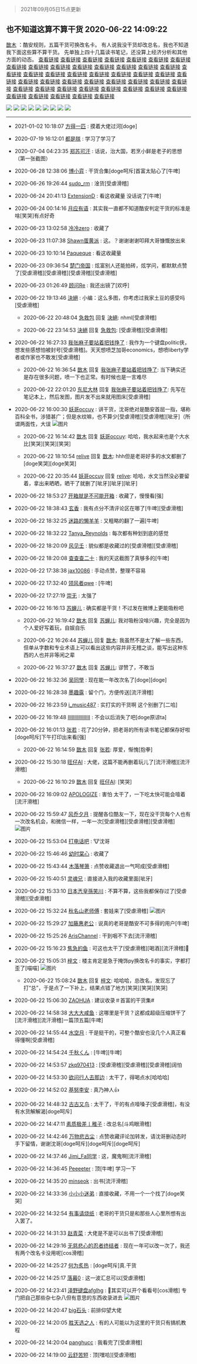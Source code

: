 > 2021年09月05日15点更新
<link rel="stylesheet" href="https://cdn.jsdelivr.net/gh/taotie6/sampleJSON@main/css/photo_show.css">


 ## 也不知道这算不算干货 2020-06-22 14:09:22

 [㪚木](https://www.coolapk.com/feed/19733215?shareKey=YmFkNjE5NWI4OTJmNjEzMTc1NjI~) ：酷安规则，五篇干货可换改名卡。
有人说我没干货却改总名，我也不知道我下面这些算不算干货。
先单独上四十几篇读书笔记，还没算上经济分析和其他方面的动态。<!--break-->
<a class="feed-link-url" href="https://www.coolapk.com/feed/8472871?shareKey=OGZkOTJhYjQ3MDUyNWVmMDQxNTM~&amp;shareUid=1081091&amp;shareFrom=com.coolapk.market_10.3.1" title="https://www.coolapk.com/feed/8472871?shareKey=OGZkOTJhYjQ3MDUyNWVmMDQxNTM~&amp;shareUid=1081091&amp;shareFrom=com.coolapk.market_10.3.1" target="_blank" rel="nofollow">查看链接</a>
<a class="feed-link-url" href="https://www.coolapk.com/feed/8696565?shareKey=ODgxYjhiZGYyNGEwNWVmMDQxYjE~&amp;shareUid=1081091&amp;shareFrom=com.coolapk.market_10.3.1" title="https://www.coolapk.com/feed/8696565?shareKey=ODgxYjhiZGYyNGEwNWVmMDQxYjE~&amp;shareUid=1081091&amp;shareFrom=com.coolapk.market_10.3.1" target="_blank" rel="nofollow">查看链接</a>
<a class="feed-link-url" href="https://www.coolapk.com/feed/8736449?shareKey=YzRhOTIzNWQ5NzllNWVmMDQxYmQ~&amp;shareUid=1081091&amp;shareFrom=com.coolapk.market_10.3.1" title="https://www.coolapk.com/feed/8736449?shareKey=YzRhOTIzNWQ5NzllNWVmMDQxYmQ~&amp;shareUid=1081091&amp;shareFrom=com.coolapk.market_10.3.1" target="_blank" rel="nofollow">查看链接</a>
<a class="feed-link-url" href="https://www.coolapk.com/feed/8794185?shareKey=ZTdkZDAwY2FiMGYxNWVmMDQxYzk~&amp;shareUid=1081091&amp;shareFrom=com.coolapk.market_10.3.1" title="https://www.coolapk.com/feed/8794185?shareKey=ZTdkZDAwY2FiMGYxNWVmMDQxYzk~&amp;shareUid=1081091&amp;shareFrom=com.coolapk.market_10.3.1" target="_blank" rel="nofollow">查看链接</a>
<a class="feed-link-url" href="https://www.coolapk.com/feed/8830784?shareKey=NTgxOWU3OTkwNDliNWVmMDQxZDQ~&amp;shareUid=1081091&amp;shareFrom=com.coolapk.market_10.3.1" title="https://www.coolapk.com/feed/8830784?shareKey=NTgxOWU3OTkwNDliNWVmMDQxZDQ~&amp;shareUid=1081091&amp;shareFrom=com.coolapk.market_10.3.1" target="_blank" rel="nofollow">查看链接</a>
<a class="feed-link-url" href="https://www.coolapk.com/feed/8951703?shareKey=NWVhYzAyNWJlZDBlNWVmMDQxZTM~&amp;shareUid=1081091&amp;shareFrom=com.coolapk.market_10.3.1" title="https://www.coolapk.com/feed/8951703?shareKey=NWVhYzAyNWJlZDBlNWVmMDQxZTM~&amp;shareUid=1081091&amp;shareFrom=com.coolapk.market_10.3.1" target="_blank" rel="nofollow">查看链接</a>
<a class="feed-link-url" href="https://www.coolapk.com/feed/9427884?shareKey=NGNmMzRkMjg0MTcxNWVmMDQyMGI~&amp;shareUid=1081091&amp;shareFrom=com.coolapk.market_10.3.1" title="https://www.coolapk.com/feed/9427884?shareKey=NGNmMzRkMjg0MTcxNWVmMDQyMGI~&amp;shareUid=1081091&amp;shareFrom=com.coolapk.market_10.3.1" target="_blank" rel="nofollow">查看链接</a>
<a class="feed-link-url" href="https://www.coolapk.com/feed/9541426?shareKey=OTgyY2M1ZTI2YTBjNWVmMDQyMWM~&amp;shareUid=1081091&amp;shareFrom=com.coolapk.market_10.3.1" title="https://www.coolapk.com/feed/9541426?shareKey=OTgyY2M1ZTI2YTBjNWVmMDQyMWM~&amp;shareUid=1081091&amp;shareFrom=com.coolapk.market_10.3.1" target="_blank" rel="nofollow">查看链接</a>
<a class="feed-link-url" href="https://www.coolapk.com/feed/9943630?shareKey=MzQzYjU0ZDBjY2UyNWVmMDQyNDA~&amp;shareUid=1081091&amp;shareFrom=com.coolapk.market_10.3.1" title="https://www.coolapk.com/feed/9943630?shareKey=MzQzYjU0ZDBjY2UyNWVmMDQyNDA~&amp;shareUid=1081091&amp;shareFrom=com.coolapk.market_10.3.1" target="_blank" rel="nofollow">查看链接</a>
<a class="feed-link-url" href="https://www.coolapk.com/feed/10019206?shareKey=MDhlOTJhMTY5NDVlNWVmMDQyNTA~&amp;shareUid=1081091&amp;shareFrom=com.coolapk.market_10.3.1" title="https://www.coolapk.com/feed/10019206?shareKey=MDhlOTJhMTY5NDVlNWVmMDQyNTA~&amp;shareUid=1081091&amp;shareFrom=com.coolapk.market_10.3.1" target="_blank" rel="nofollow">查看链接</a>
<a class="feed-link-url" href="https://www.coolapk.com/feed/10032148?shareKey=ZWUyZGYzNDI2YmEzNWVmMDQyNTk~&amp;shareUid=1081091&amp;shareFrom=com.coolapk.market_10.3.1" title="https://www.coolapk.com/feed/10032148?shareKey=ZWUyZGYzNDI2YmEzNWVmMDQyNTk~&amp;shareUid=1081091&amp;shareFrom=com.coolapk.market_10.3.1" target="_blank" rel="nofollow">查看链接</a>
<a class="feed-link-url" href="https://www.coolapk.com/feed/10040075?shareKey=MTkyNDRkY2U0M2IzNWVmMDQyNjI~&amp;shareUid=1081091&amp;shareFrom=com.coolapk.market_10.3.1" title="https://www.coolapk.com/feed/10040075?shareKey=MTkyNDRkY2U0M2IzNWVmMDQyNjI~&amp;shareUid=1081091&amp;shareFrom=com.coolapk.market_10.3.1" target="_blank" rel="nofollow">查看链接</a>
<a class="feed-link-url" href="https://www.coolapk.com/feed/10579767?shareKey=YTI4ZDc2MmJjMDFlNWVmMDQyOGI~&amp;shareUid=1081091&amp;shareFrom=com.coolapk.market_10.3.1" title="https://www.coolapk.com/feed/10579767?shareKey=YTI4ZDc2MmJjMDFlNWVmMDQyOGI~&amp;shareUid=1081091&amp;shareFrom=com.coolapk.market_10.3.1" target="_blank" rel="nofollow">查看链接</a>
<a class="feed-link-url" href="https://www.coolapk.com/feed/10606641?shareKey=YzcxOGNlZDZhYzVmNWVmMDQyYTc~&amp;shareUid=1081091&amp;shareFrom=com.coolapk.market_10.3.1" title="https://www.coolapk.com/feed/10606641?shareKey=YzcxOGNlZDZhYzVmNWVmMDQyYTc~&amp;shareUid=1081091&amp;shareFrom=com.coolapk.market_10.3.1" target="_blank" rel="nofollow">查看链接</a>
<a class="feed-link-url" href="https://www.coolapk.com/feed/10955924?shareKey=ZjZjZDI4M2VlZjQyNWVmMDQyYzU~&amp;shareUid=1081091&amp;shareFrom=com.coolapk.market_10.3.1https://www.coolapk.com/feed/11063706?shareKey=NzgwMjQyYTNhNDliNWVmMDQyZDY~&amp;shareUid=1081091&amp;shareFrom=com.coolapk.market_10.3.1" title="https://www.coolapk.com/feed/10955924?shareKey=ZjZjZDI4M2VlZjQyNWVmMDQyYzU~&amp;shareUid=1081091&amp;shareFrom=com.coolapk.market_10.3.1https://www.coolapk.com/feed/11063706?shareKey=NzgwMjQyYTNhNDliNWVmMDQyZDY~&amp;shareUid=1081091&amp;shareFrom=com.coolapk.market_10.3.1" target="_blank" rel="nofollow">查看链接</a>
<a class="feed-link-url" href="https://www.coolapk.com/feed/11105160?shareKey=MjA0NjdkNGEzOWU1NWVmMDQyZTc~&amp;shareUid=1081091&amp;shareFrom=com.coolapk.market_10.3.1" title="https://www.coolapk.com/feed/11105160?shareKey=MjA0NjdkNGEzOWU1NWVmMDQyZTc~&amp;shareUid=1081091&amp;shareFrom=com.coolapk.market_10.3.1" target="_blank" rel="nofollow">查看链接</a>
<a class="feed-link-url" href="https://www.coolapk.com/feed/11137476?shareKey=NzgwNmEyY2M2MTI3NWVmMDQyZjA~&amp;shareUid=1081091&amp;shareFrom=com.coolapk.market_10.3.1" title="https://www.coolapk.com/feed/11137476?shareKey=NzgwNmEyY2M2MTI3NWVmMDQyZjA~&amp;shareUid=1081091&amp;shareFrom=com.coolapk.market_10.3.1" target="_blank" rel="nofollow">查看链接</a>
<a class="feed-link-url" href="https://www.coolapk.com/feed/11203499?shareKey=ODQ1MjNjMWJhMWQ2NWVmMDQzMDA~&amp;shareUid=1081091&amp;shareFrom=com.coolapk.market_10.3.1" title="https://www.coolapk.com/feed/11203499?shareKey=ODQ1MjNjMWJhMWQ2NWVmMDQzMDA~&amp;shareUid=1081091&amp;shareFrom=com.coolapk.market_10.3.1" target="_blank" rel="nofollow">查看链接</a>
<a class="feed-link-url" href="https://www.coolapk.com/feed/11322323?shareKey=MDhhYmQ1NmZhZGE2NWVmMDQzMTI~&amp;shareUid=1081091&amp;shareFrom=com.coolapk.market_10.3.1" title="https://www.coolapk.com/feed/11322323?shareKey=MDhhYmQ1NmZhZGE2NWVmMDQzMTI~&amp;shareUid=1081091&amp;shareFrom=com.coolapk.market_10.3.1" target="_blank" rel="nofollow">查看链接</a>
<a class="feed-link-url" href="https://www.coolapk.com/feed/11532100?shareKey=ZGZjYWJlNTY3ZDc0NWVmMDQzMzk~&amp;shareUid=1081091&amp;shareFrom=com.coolapk.market_10.3.1" title="https://www.coolapk.com/feed/11532100?shareKey=ZGZjYWJlNTY3ZDc0NWVmMDQzMzk~&amp;shareUid=1081091&amp;shareFrom=com.coolapk.market_10.3.1" target="_blank" rel="nofollow">查看链接</a>
<a class="feed-link-url" href="https://www.coolapk.com/feed/11460733?shareKey=ZWM3NzYwZjZjNWQ2NWVmMDQzMjE~&amp;shareUid=1081091&amp;shareFrom=com.coolapk.market_10.3.1" title="https://www.coolapk.com/feed/11460733?shareKey=ZWM3NzYwZjZjNWQ2NWVmMDQzMjE~&amp;shareUid=1081091&amp;shareFrom=com.coolapk.market_10.3.1" target="_blank" rel="nofollow">查看链接</a>
<a class="feed-link-url" href="https://www.coolapk.com/feed/11769486?shareKey=NTUwNGRkNWRjNzc2NWVmMDQzNGU~&amp;shareUid=1081091&amp;shareFrom=com.coolapk.market_10.3.1" title="https://www.coolapk.com/feed/11769486?shareKey=NTUwNGRkNWRjNzc2NWVmMDQzNGU~&amp;shareUid=1081091&amp;shareFrom=com.coolapk.market_10.3.1" target="_blank" rel="nofollow">查看链接</a>
<a class="feed-link-url" href="https://www.coolapk.com/feed/11719948?shareKey=Y2M2NWQ5YTA4MTJjNWVmMDQzNDQ~&amp;shareUid=1081091&amp;shareFrom=com.coolapk.market_10.3.1" title="https://www.coolapk.com/feed/11719948?shareKey=Y2M2NWQ5YTA4MTJjNWVmMDQzNDQ~&amp;shareUid=1081091&amp;shareFrom=com.coolapk.market_10.3.1" target="_blank" rel="nofollow">查看链接</a>
<a class="feed-link-url" href="https://www.coolapk.com/feed/13194924?shareKey=NmEwNzljYjU1N2Q1NWVmMDQzYjA~&amp;shareUid=1081091&amp;shareFrom=com.coolapk.market_10.3.1" title="https://www.coolapk.com/feed/13194924?shareKey=NmEwNzljYjU1N2Q1NWVmMDQzYjA~&amp;shareUid=1081091&amp;shareFrom=com.coolapk.market_10.3.1" target="_blank" rel="nofollow">查看链接</a>
<a class="feed-link-url" href="https://www.coolapk.com/feed/12035396?shareKey=NmJhNDZjMWRmZTNjNWVmMDQzNjM~&amp;shareUid=1081091&amp;shareFrom=com.coolapk.market_10.3.1" title="https://www.coolapk.com/feed/12035396?shareKey=NmJhNDZjMWRmZTNjNWVmMDQzNjM~&amp;shareUid=1081091&amp;shareFrom=com.coolapk.market_10.3.1" target="_blank" rel="nofollow">查看链接</a>
<a class="feed-link-url" href="https://www.coolapk.com/feed/13591191?shareKey=MjZkOGIyZTFkODZiNWVmMDQzZGI~&amp;shareUid=1081091&amp;shareFrom=com.coolapk.market_10.3.1" title="https://www.coolapk.com/feed/13591191?shareKey=MjZkOGIyZTFkODZiNWVmMDQzZGI~&amp;shareUid=1081091&amp;shareFrom=com.coolapk.market_10.3.1" target="_blank" rel="nofollow">查看链接</a>
<a class="feed-link-url" href="https://www.coolapk.com/feed/12747086?shareKey=OTdlMjU4MGM5ZmE2NWVmMDQzODU~&amp;shareUid=1081091&amp;shareFrom=com.coolapk.market_10.3.1" title="https://www.coolapk.com/feed/12747086?shareKey=OTdlMjU4MGM5ZmE2NWVmMDQzODU~&amp;shareUid=1081091&amp;shareFrom=com.coolapk.market_10.3.1" target="_blank" rel="nofollow">查看链接</a>
<a class="feed-link-url" href="https://www.coolapk.com/feed/14047284?shareKey=NWE1YzU2ZWQ4OGFmNWVmMDQ0MWU~&amp;shareUid=1081091&amp;shareFrom=com.coolapk.market_10.3.1" title="https://www.coolapk.com/feed/14047284?shareKey=NWE1YzU2ZWQ4OGFmNWVmMDQ0MWU~&amp;shareUid=1081091&amp;shareFrom=com.coolapk.market_10.3.1" target="_blank" rel="nofollow">查看链接</a>
<a class="feed-link-url" href="https://www.coolapk.com/feed/13307288?shareKey=M2I3OWY1MWEzNGU0NWVmMDQzY2Y~&amp;shareUid=1081091&amp;shareFrom=com.coolapk.market_10.3.1" title="https://www.coolapk.com/feed/13307288?shareKey=M2I3OWY1MWEzNGU0NWVmMDQzY2Y~&amp;shareUid=1081091&amp;shareFrom=com.coolapk.market_10.3.1" target="_blank" rel="nofollow">查看链接</a>
<a class="feed-link-url" href="https://www.coolapk.com/feed/14375443?shareKey=MmRiYWNjYzZjZDM2NWVmMDQ0MmY~&amp;shareUid=1081091&amp;shareFrom=com.coolapk.market_10.3.1" title="https://www.coolapk.com/feed/14375443?shareKey=MmRiYWNjYzZjZDM2NWVmMDQ0MmY~&amp;shareUid=1081091&amp;shareFrom=com.coolapk.market_10.3.1" target="_blank" rel="nofollow">查看链接</a>
<a class="feed-link-url" href="https://www.coolapk.com/feed/14087554?shareKey=MDNjZTdkNTRkOGM1NWVmMDQ0MjQ~&amp;shareUid=1081091&amp;shareFrom=com.coolapk.market_10.3.1" title="https://www.coolapk.com/feed/14087554?shareKey=MDNjZTdkNTRkOGM1NWVmMDQ0MjQ~&amp;shareUid=1081091&amp;shareFrom=com.coolapk.market_10.3.1" target="_blank" rel="nofollow">查看链接</a>
<a class="feed-link-url" href="https://www.coolapk.com/feed/15585676?shareKey=MzRjMWFmNWY2NDQ3NWVmMDQ0N2Q~&amp;shareUid=1081091&amp;shareFrom=com.coolapk.market_10.3.1" title="https://www.coolapk.com/feed/15585676?shareKey=MzRjMWFmNWY2NDQ3NWVmMDQ0N2Q~&amp;shareUid=1081091&amp;shareFrom=com.coolapk.market_10.3.1" target="_blank" rel="nofollow">查看链接</a>
<a class="feed-link-url" href="https://www.coolapk.com/feed/15320302?shareKey=MzdmMDNjMjVhZjQ1NWVmMDQ0NzI~&amp;shareUid=1081091&amp;shareFrom=com.coolapk.market_10.3.1" title="https://www.coolapk.com/feed/15320302?shareKey=MzdmMDNjMjVhZjQ1NWVmMDQ0NzI~&amp;shareUid=1081091&amp;shareFrom=com.coolapk.market_10.3.1" target="_blank" rel="nofollow">查看链接</a>
<a class="feed-link-url" href="https://www.coolapk.com/feed/16427731?shareKey=NjY3ZDJkMWI1NGE2NWVmMDQ0Y2Q~&amp;shareUid=1081091&amp;shareFrom=com.coolapk.market_10.3.1" title="https://www.coolapk.com/feed/16427731?shareKey=NjY3ZDJkMWI1NGE2NWVmMDQ0Y2Q~&amp;shareUid=1081091&amp;shareFrom=com.coolapk.market_10.3.1" target="_blank" rel="nofollow">查看链接</a>
<a class="feed-link-url" href="https://www.coolapk.com/feed/16204245?shareKey=ZmI5Yjc0YzVkOGIwNWVmMDQ0YmU~&amp;shareUid=1081091&amp;shareFrom=com.coolapk.market_10.3.1" title="https://www.coolapk.com/feed/16204245?shareKey=ZmI5Yjc0YzVkOGIwNWVmMDQ0YmU~&amp;shareUid=1081091&amp;shareFrom=com.coolapk.market_10.3.1" target="_blank" rel="nofollow">查看链接</a>
<a class="feed-link-url" href="https://www.coolapk.com/feed/16648364?shareKey=MTk3NDVlZDBhYzM4NWVmMDQ0ZWQ~&amp;shareUid=1081091&amp;shareFrom=com.coolapk.market_10.3.1" title="https://www.coolapk.com/feed/16648364?shareKey=MTk3NDVlZDBhYzM4NWVmMDQ0ZWQ~&amp;shareUid=1081091&amp;shareFrom=com.coolapk.market_10.3.1" target="_blank" rel="nofollow">查看链接</a>
<a class="feed-link-url" href="https://www.coolapk.com/feed/16433297?shareKey=MTUzMWNhNWE1ZDE4NWVmMDQ0ZDU~&amp;shareUid=1081091&amp;shareFrom=com.coolapk.market_10.3.1" title="https://www.coolapk.com/feed/16433297?shareKey=MTUzMWNhNWE1ZDE4NWVmMDQ0ZDU~&amp;shareUid=1081091&amp;shareFrom=com.coolapk.market_10.3.1" target="_blank" rel="nofollow">查看链接</a>
<a class="feed-link-url" href="https://www.coolapk.com/feed/17207355?shareKey=YjY1OTM1YTQ0YjgxNWVmMDQ1MWI~&amp;shareUid=1081091&amp;shareFrom=com.coolapk.market_10.3.1" title="https://www.coolapk.com/feed/17207355?shareKey=YjY1OTM1YTQ0YjgxNWVmMDQ1MWI~&amp;shareUid=1081091&amp;shareFrom=com.coolapk.market_10.3.1" target="_blank" rel="nofollow">查看链接</a>
<a class="feed-link-url" href="https://www.coolapk.com/feed/16585991?shareKey=NjlhMDU0NDc5OWYxNWVmMDQ0ZTU~&amp;shareUid=1081091&amp;shareFrom=com.coolapk.market_10.3.1" title="https://www.coolapk.com/feed/16585991?shareKey=NjlhMDU0NDc5OWYxNWVmMDQ0ZTU~&amp;shareUid=1081091&amp;shareFrom=com.coolapk.market_10.3.1" target="_blank" rel="nofollow">查看链接</a>
<a class="feed-link-url" href="https://www.coolapk.com/feed/17720117?shareKey=NTQ2MDc1NWQzZDNhNWVmMDQ1NjI~&amp;shareUid=1081091&amp;shareFrom=com.coolapk.market_10.3.1" title="https://www.coolapk.com/feed/17720117?shareKey=NTQ2MDc1NWQzZDNhNWVmMDQ1NjI~&amp;shareUid=1081091&amp;shareFrom=com.coolapk.market_10.3.1" target="_blank" rel="nofollow">查看链接</a>
<a class="feed-link-url" href="https://www.coolapk.com/feed/16767522?shareKey=MWQ3YjVhOWUxOWVmNWVmMDQ0ZmE~&amp;shareUid=1081091&amp;shareFrom=com.coolapk.market_10.3.1" title="https://www.coolapk.com/feed/16767522?shareKey=MWQ3YjVhOWUxOWVmNWVmMDQ0ZmE~&amp;shareUid=1081091&amp;shareFrom=com.coolapk.market_10.3.1" target="_blank" rel="nofollow">查看链接</a>
<a class="feed-link-url" href="https://www.coolapk.com/feed/17936134?shareKey=NTUwZGI4MWEwZDdlNWVmMDQ1OGY~&amp;shareUid=1081091&amp;shareFrom=com.coolapk.market_10.3.1" title="https://www.coolapk.com/feed/17936134?shareKey=NTUwZGI4MWEwZDdlNWVmMDQ1OGY~&amp;shareUid=1081091&amp;shareFrom=com.coolapk.market_10.3.1" target="_blank" rel="nofollow">查看链接</a>
<a class="feed-link-url" href="https://www.coolapk.com/feed/18773803?shareKey=M2NjOTE4MzdjZTI3NWVmMDQ2MjE~&amp;shareUid=1081091&amp;shareFrom=com.coolapk.market_10.3.1" title="https://www.coolapk.com/feed/18773803?shareKey=M2NjOTE4MzdjZTI3NWVmMDQ2MjE~&amp;shareUid=1081091&amp;shareFrom=com.coolapk.market_10.3.1" target="_blank" rel="nofollow">查看链接</a>
<a class="feed-link-url" href="https://www.coolapk.com/feed/19182724?shareKey=Y2VjY2I5YTdhNTM3NWVmMDQ2NjU~&amp;shareUid=1081091&amp;shareFrom=com.coolapk.market_10.3.1" title="https://www.coolapk.com/feed/19182724?shareKey=Y2VjY2I5YTdhNTM3NWVmMDQ2NjU~&amp;shareUid=1081091&amp;shareFrom=com.coolapk.market_10.3.1" target="_blank" rel="nofollow">查看链接</a>
<a class="feed-link-url" href="https://www.coolapk.com/feed/19568268?shareKey=MjAwYTk4ZWEzY2NhNWVmMDQ2YjA~&amp;shareUid=1081091&amp;shareFrom=com.coolapk.market_10.3.1" title="https://www.coolapk.com/feed/19568268?shareKey=MjAwYTk4ZWEzY2NhNWVmMDQ2YjA~&amp;shareUid=1081091&amp;shareFrom=com.coolapk.market_10.3.1" target="_blank" rel="nofollow">查看链接</a> 

<div class="album">
<img class="img-item" src="https://image.coolapk.com/feed/2020/0622/14/1081091_368eb4d0_6150_0653@1080x2340.jpeg" />
<img class="img-item" src="https://image.coolapk.com/feed/2020/0622/14/1081091_3eab798c_6150_0655@1080x2340.jpeg" />
<img class="img-item" src="https://image.coolapk.com/feed/2020/0622/14/1081091_1d96b431_6150_0656@1080x2340.jpeg" />
<img class="img-item" src="https://image.coolapk.com/feed/2020/0622/14/1081091_db61640d_6150_0658@1080x2340.jpeg" />
<img class="img-item" src="https://image.coolapk.com/feed/2020/0622/14/1081091_9df156ee_6150_066@1080x2340.jpeg" />
<img class="img-item" src="https://image.coolapk.com/feed/2020/0622/14/1081091_b391ab29_6150_0662@1080x2340.jpeg" />
<img class="img-item" src="https://image.coolapk.com/feed/2020/0622/14/1081091_660eedea_6150_0664@1080x2340.jpeg" />
<img class="img-item" src="https://image.coolapk.com/feed/2020/0622/14/1081091_f0e784ca_6150_0665@1080x2340.jpeg" />
<img class="img-item" src="https://image.coolapk.com/feed/2020/0622/14/1081091_d383c74b_6150_0667@1080x2340.jpeg" />
</div>

 ------- 

- 2021-01-02 10:18:07 [方得一匹](uid=1818310) : 摸着大佬过河[doge] 

- 2020-07-19 16:12:01 [都是朕](uid=870705) : 学习了学习了 

- 2020-07-04 04:23:35 [郑苏可汗](uid=678781) : 话说，治大国，若烹小鲜是老子的思想（第一张截图） 

- 2020-06-28 12:38:06 [博小弈](uid=1808908) : 干货合集[doge呵斥]首富太贴心了[牛啤] 

- 2020-06-26 19:26:44 [sudo_rm](uid=1783543) : 淦货[受虐滑稽] 

- 2020-06-24 20:41:13 [ExtensionD](uid=1353715) : 看这收藏量 没话说了[牛啤] 

- 2020-06-24 00:14:16 [月应有语](uid=1457481) : 其实我一直都不知道酷安判定干货的标准是啥[笑哭]有点好奇 

- 2020-06-23 13:02:58 [冷冷zero](uid=1161800) : 收藏了 

- 2020-06-23 11:07:38 [Shawn蛋黄派](uid=2642278) : 这。？谢谢谢谢叩拜大哥慷慨放出来 

- 2020-06-23 10:10:14 [Paqueque](uid=685582) : 看这收藏量 

- 2020-06-23 09:36:54 [楚门帝国](uid=1551482) : 炫富别人还能拍砖，炫学问，都默默点赞了[受虐滑稽][受虐滑稽][受虐滑稽][受虐滑稽] 

- 2020-06-23 01:26:49 [顾问Re](uid=886479) : 我还出镜了[欢呼] 

- 2020-06-22 19:13:46 [決絕](uid=2288436) : 小编：这么多图，你考虑过我家土豆的感受吗[受虐滑稽] 

    - 2020-06-22 20:48:04 [急救包](uid=1324796) 回复 [決絕](uid=2288436): nhml[受虐滑稽] 

    - 2020-06-22 23:14:53 [決絕](uid=2288436) 回复 [急救包](uid=1324796): [受虐滑稽][受虐滑稽] 

- 2020-06-22 16:27:33 [我张麻子要站着把钱挣了](uid=3517371) : 我作为一个键盘politic侠，想发些感想怕被封号[受虐滑稽]。天天想喷芝加哥economics，想喷liberty学者或作家也不敢发[受虐滑稽] 

    - 2020-06-22 16:36:54 [㪚木](uid=1081091) 回复 [我张麻子要站着把钱挣了](uid=3517371): 当下确实还是存在很多问题，喷一下也正常。有时候也是一言难尽 

    - 2020-06-22 22:01:20 [东尼大林](uid=1612569) 回复 [我张麻子要站着把钱挣了](uid=3517371): 先写在笔记本上，然后发图，图片发不出来就用图床[受虐滑稽] 

- 2020-06-22 16:00:30 [妖哥occuy](uid=1388591) : 讲干货，沈哥绝对是酷安首屈一指，堪称百科全书，涉猎甚广；但是水纹嘛，也不算少[受虐滑稽][受虐滑稽][呲牙]（所谓两面性，大误 ![图片](https://image.coolapk.com/feed/2020/0622/16/1388591_2e5b5c86_2829_7437@828x1092.jpeg)

    - 2020-06-22 16:14:42 [㪚木](uid=1081091) 回复 [妖哥occuy](uid=1388591): 哈哈，我水起来也是个大水比[笑哭][笑哭][笑哭] 

    - 2020-06-22 18:10:54 [relive](uid=1401589) 回复 [㪚木](uid=1081091): hhh但是老哥好多的水文都删了[doge笑哭][doge笑哭] 

    - 2020-06-22 20:35:44 [妖哥occuy](uid=1388591) 回复 [relive](uid=1401589): 哈哈，水文当然没必要留着，拿出来晒晒，晒干了就删了[呲牙][呲牙][呲牙] 

- 2020-06-22 18:53:27 [开箱就是不可能开箱](uid=1767328) : 收藏了，慢慢看[强] 

- 2020-06-22 18:38:43 [玄香](uid=861903) : 我有点分不清评论区在哪了[牛啤][受虐滑稽] 

- 2020-06-22 18:32:25 [迷路的懒羊羊](uid=2943376) : 又粗略的翻了一遍[牛啤] 

- 2020-06-22 18:32:22 [Tanya_Reynolds](uid=1312051) : 每次都有种划到底的感觉 

- 2020-06-22 18:20:09 [风见壬](uid=1512297) : 貌似都是收藏过的[受虐滑稽][受虐滑稽] 

- 2020-06-22 18:20:08 [查查查二十](uid=3321309) : 我的天这截图了真够多的[牛啤] 

- 2020-06-22 17:38:38 [jax10086](uid=797822) : 手动点赞，整理不容易 

- 2020-06-22 17:32:40 [领风者qwe](uid=3113432) : [牛啤] 

- 2020-06-22 17:27:19 [崇无](uid=1210616) : 太强了 

- 2020-06-22 16:16:13 [苏蝉儿](uid=2398451) : 确实都是干货！不过发在微博上更能吸粉吧 

    - 2020-06-22 16:19:42 [㪚木](uid=1081091) 回复 [苏蝉儿](uid=2398451): 我对吸粉没啥兴趣，完全是因为个人爱好写着玩，自娱自乐 

    - 2020-06-22 16:26:44 [苏蝉儿](uid=2398451) 回复 [㪚木](uid=1081091): 我虽然不是太了解一些东西，但单从字数和专业术语上可以看出这些内容并非无稽之谈，能写出这种东西的人也并非等闲之辈 

    - 2020-06-22 16:37:27 [㪚木](uid=1081091) 回复 [苏蝉儿](uid=2398451): 谬赞了，不敢当 

- 2020-06-22 16:32:36 [吴同學](uid=1320218) : 现在能一年改次名了[doge][doge] 

- 2020-06-22 16:28:38 [墨趣露](uid=2452387) : 留个门，方便传送[流汗滑稽] 

- 2020-06-22 16:23:59 [i_music487](uid=739930) : 实打实的干货啊 这个别删了[二哈] 

- 2020-06-22 16:19:48 [IIlIIllIlIIllIlII](uid=1286315) : 不会以后消失了吧[doge原谅ta] 

- 2020-06-22 16:01:13 [张若](uid=996034) : 花了20分钟，把老哥的所有读书笔记都保存好啦[doge呵斥]下午打印出来看[强] 

    - 2020-06-22 16:14:59 [㪚木](uid=1081091) 回复 [张若](uid=996034): 厚爱，惭愧[抱拳] 

- 2020-06-22 15:30:18 [旺仔AI](uid=1316908) : 大佬，这篇不能再删着玩儿了[流汗滑稽][流汗滑稽] 

    - 2020-06-22 16:10:29 [㪚木](uid=1081091) 回复 [旺仔AI](uid=1316908): [笑哭] 

- 2020-06-22 16:09:02 [APOLOGlZE](uid=1818705) : 害怕 太干了，一下吃太快可能会噎着[流汗滑稽] 

- 2020-06-22 15:59:47 [风乔夕月](uid=2725527) : 提醒各位酷友一下，现在没干货每个人也有一次改名机会，和微信一样，一年一次[受虐滑稽][受虐滑稽][受虐滑稽] ![图片](https://image.coolapk.com/feed/2020/0622/15/2725527_4cfccaab_2784_6973@1675x1675.gif)

- 2020-06-22 15:53:04 [打电话吧](uid=1906112) : 🐮沈哥 

- 2020-06-22 15:46:46 [幼时棠心](uid=1017379) : 收藏了 

- 2020-06-22 15:43:44 [木落琴箫](uid=2141930) : 点赞收藏退出一气呵成[受虐滑稽] 

- 2020-06-22 15:40:51 [灵魂兄](uid=1722359) : 直接进入我的收藏里面[呲牙] 

- 2020-06-22 15:33:10 [日本兲皇孫笑川](uid=782363) : 不算不算，这些我都保存过了[受虐滑稽][受虐滑稽] 

- 2020-06-22 15:32:24 [秋名山老师傅](uid=2775928) : 套娃来了[受虐滑稽] ![图片](https://image.coolapk.com/feed/2020/0622/15/2775928_030f5f49_1143_3217@1080x2244.jpeg)

- 2020-06-22 15:29:27 [加藤惠老公](uid=1266680) : 说真的老哥是酷安不可多得的用户[牛啤] 

- 2020-06-22 15:25:26 [ArisChannel](uid=2448608) : 干到咽不下去[流汗滑稽] 

- 2020-06-22 15:16:23 [焦急的鱼](uid=1066955) : 可这也太干了[受虐滑稽][喝酒][流汗滑稽]🙏 

- 2020-06-22 15:05:31 [梓文](uid=2075001) : 楼主肯定是急于掩饰py换改名卡的事实，字都打歪了[喵喵] ![图片](https://image.coolapk.com/feed/2020/0622/15/2075001_ba0a3a2e_9531_3687@990x186.jpeg)

    - 2020-06-22 15:08:24 [㪚木](uid=1081091) 回复 [梓文](uid=2075001): 哈哈哈，总改名，发现忘了打“总”，于是点了一下补上，结果点错了地方[笑哭][笑哭][笑哭] 

- 2020-06-22 15:06:30 [ZAOHUA](uid=1930793) : 建议收录＃首富的干货集# 

- 2020-06-22 14:58:38 [大大大咸鱼](uid=1457649) : 这哪里是干货？这都成超级压缩饼干了[流汗滑稽][流汗滑稽]一篇顶五篇[牛啤] 

- 2020-06-22 14:55:44 [水空月](uid=1850662) : 干是挺干的，可整个酷安也没几个人真正看得懂啊[受虐滑稽] 

- 2020-06-22 14:54:24 [千秋くん](uid=1534034) : [牛啤][牛啤] 

- 2020-06-22 14:53:57 [zkq970413](uid=1309703) : [受虐滑稽][受虐滑稽][受虐滑稽]阔怕 

- 2020-06-22 14:53:30 [欲问行人去那边](uid=826969) : 太干了，得喝点水[哈哈哈] 

- 2020-06-22 14:52:02 [基努李安](uid=2093978) : 真乃神人👍 

- 2020-06-22 14:48:32 [古古又鸟](uid=1049013) : 太干了，干的有点噎嗓子[受虐滑稽]，有没有水货解解渴[doge呵斥] 

- 2020-06-22 14:47:11 [素质极差丨稚子](uid=2773473) : 改总名[斗鸡眼滑稽] 

- 2020-06-22 14:42:46 [万物悲古尘](uid=2052178) : 点赞收藏评论加转发，请沈哥删动态时手下留情，谢谢沈哥[doge呵斥][doge呵斥][doge呵斥] 

- 2020-06-22 14:37:46 [Jimi_Fa同学](uid=658442) : 这，魔鬼啊[流汗滑稽] 

- 2020-06-22 14:36:45 [Peeeeter](uid=3331505) : 顶[牛啤]
学习一下 

- 2020-06-22 14:35:20 [minseok](uid=2361006) : 出书[流汗滑稽] 

- 2020-06-22 14:33:36 [小小小迷弟](uid=1846299) : 直接收藏，不用一个一个找了[doge笑哭] 

- 2020-06-22 14:32:54 [有事请烧纸](uid=1802946) : 老哥的干货只是和那些人心里所想有出入罢了。 

- 2020-06-22 14:31:33 [赵青菜](uid=1456140) : 大佬是不是可以出书了[受虐滑稽] 

- 2020-06-22 14:29:16 [无慈悲心的忍者终结者](uid=1680220) : 现在一年可以改一次了，我还有两个改名卡没用呢[cos滑稽] 

- 2020-06-22 14:25:27 [何为炙热](uid=2219821) : [doge呵斥]真.干货 

- 2020-06-22 14:25:17 [落幕0](uid=1382501) : 这一波汇总可以[受虐滑稽] 

- 2020-06-22 14:23:41 [泽野键盘afglhg](uid=1347187) : 其实可以开个看看号[cos滑稽]
专门把自己那些杂七杂八但有意思的东西收录进去 ![图片](https://image.coolapk.com/feed/2020/0622/14/1347187_e2aefd40_7020_9746@1080x2340.jpeg)

- 2020-06-22 14:20:47 [big石头](uid=984404) : 前排仰望大佬 

- 2020-06-22 14:20:05 [胜天选之人](uid=1080368) : 有的人可能以为这里的干货只有搞机教程 

- 2020-06-22 14:20:04 [panghucc](uid=1296648) : 我看完了[受虐滑稽] 

- 2020-06-22 14:19:00 [云舒苦短](uid=934542) : 顶[嘿哈][受虐滑稽] 


